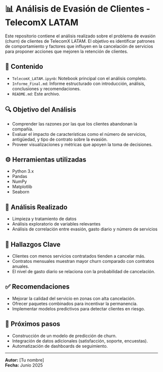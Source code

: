 # 📊 Análisis de Evasión de Clientes - TelecomX LATAM

Este repositorio contiene el análisis realizado sobre el problema de evasión (churn) de clientes de TelecomX LATAM. El objetivo es identificar patrones de comportamiento y factores que influyen en la cancelación de servicios para proponer acciones que mejoren la retención de clientes.

## 📁 Contenido

- `TelecomX_LATAM.ipynb`: Notebook principal con el análisis completo.
- `Informe_Final.md`: Informe estructurado con introducción, análisis, conclusiones y recomendaciones.
- `README.md`: Este archivo.

## 🔍 Objetivo del Análisis

- Comprender las razones por las que los clientes abandonan la compañía.
- Evaluar el impacto de características como el número de servicios, antigüedad, y tipo de contrato sobre la evasión.
- Proveer visualizaciones y métricas que apoyen la toma de decisiones.

## ⚙️ Herramientas utilizadas

- Python 3.x
- Pandas
- NumPy
- Matplotlib
- Seaborn

## 🧠 Análisis Realizado

- Limpieza y tratamiento de datos
- Análisis exploratorio de variables relevantes
- Análisis de correlación entre evasión, gasto diario y número de servicios

## 📌 Hallazgos Clave

- Clientes con menos servicios contratados tienden a cancelar más.
- Contratos mensuales muestran mayor churn comparado con contratos anuales.
- El nivel de gasto diario se relaciona con la probabilidad de cancelación.

## ✅ Recomendaciones

- Mejorar la calidad del servicio en zonas con alta cancelación.
- Ofrecer paquetes combinados para incentivar la permanencia.
- Implementar modelos predictivos para detectar clientes en riesgo.

## 🚀 Próximos pasos

- Construcción de un modelo de predicción de churn.
- Integración de datos adicionales (satisfacción, soporte, encuestas).
- Automatización de dashboards de seguimiento.

---

**Autor:** [Tu nombre]  
**Fecha:** Junio 2025
